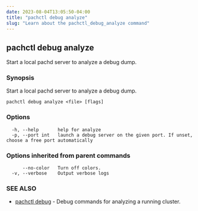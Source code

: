 ```yaml
---
date: 2023-08-04T13:05:50-04:00
title: "pachctl debug analyze"
slug: "Learn about the pachctl_debug_analyze command"
---
```


## pachctl debug analyze

Start a local pachd server to analyze a debug dump.

### Synopsis

Start a local pachd server to analyze a debug dump.

```
pachctl debug analyze <file> [flags]
```

### Options

```
  -h, --help       help for analyze
  -p, --port int   launch a debug server on the given port. If unset, choose a free port automatically
```

### Options inherited from parent commands

```
      --no-color   Turn off colors.
  -v, --verbose    Output verbose logs
```

### SEE ALSO

* [pachctl debug](/commands/pachctl_debug/)	 - Debug commands for analyzing a running cluster.

